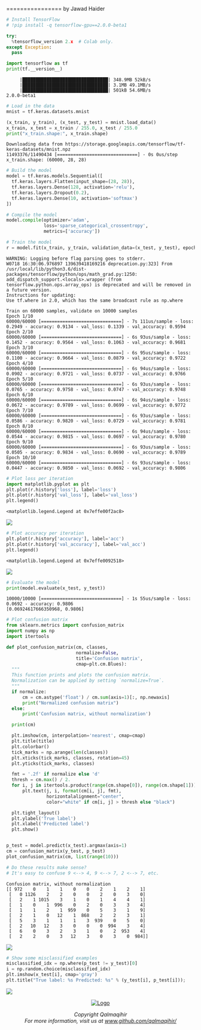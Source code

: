 ================
by Jawad Haider

``` python
# Install TensorFlow
# !pip install -q tensorflow-gpu==2.0.0-beta1

try:
  %tensorflow_version 2.x  # Colab only.
except Exception:
  pass

import tensorflow as tf
print(tf.__version__)
```

         |████████████████████████████████| 348.9MB 52kB/s 
         |████████████████████████████████| 3.1MB 49.1MB/s 
         |████████████████████████████████| 501kB 54.6MB/s 
    2.0.0-beta1

``` python
# Load in the data
mnist = tf.keras.datasets.mnist

(x_train, y_train), (x_test, y_test) = mnist.load_data()
x_train, x_test = x_train / 255.0, x_test / 255.0
print("x_train.shape:", x_train.shape)
```

    Downloading data from https://storage.googleapis.com/tensorflow/tf-keras-datasets/mnist.npz
    11493376/11490434 [==============================] - 0s 0us/step
    x_train.shape: (60000, 28, 28)

``` python
# Build the model
model = tf.keras.models.Sequential([
  tf.keras.layers.Flatten(input_shape=(28, 28)),
  tf.keras.layers.Dense(128, activation='relu'),
  tf.keras.layers.Dropout(0.2),
  tf.keras.layers.Dense(10, activation='softmax')
])
```

``` python
# Compile the model
model.compile(optimizer='adam',
              loss='sparse_categorical_crossentropy',
              metrics=['accuracy'])
```

``` python
# Train the model
r = model.fit(x_train, y_train, validation_data=(x_test, y_test), epochs=10)
```

    WARNING: Logging before flag parsing goes to stderr.
    W0718 16:30:06.976897 139639418169216 deprecation.py:323] From /usr/local/lib/python3.6/dist-packages/tensorflow/python/ops/math_grad.py:1250: add_dispatch_support.<locals>.wrapper (from tensorflow.python.ops.array_ops) is deprecated and will be removed in a future version.
    Instructions for updating:
    Use tf.where in 2.0, which has the same broadcast rule as np.where

    Train on 60000 samples, validate on 10000 samples
    Epoch 1/10
    60000/60000 [==============================] - 7s 111us/sample - loss: 0.2949 - accuracy: 0.9134 - val_loss: 0.1339 - val_accuracy: 0.9594
    Epoch 2/10
    60000/60000 [==============================] - 6s 93us/sample - loss: 0.1452 - accuracy: 0.9564 - val_loss: 0.1063 - val_accuracy: 0.9681
    Epoch 3/10
    60000/60000 [==============================] - 6s 95us/sample - loss: 0.1100 - accuracy: 0.9664 - val_loss: 0.0879 - val_accuracy: 0.9722
    Epoch 4/10
    60000/60000 [==============================] - 6s 94us/sample - loss: 0.0902 - accuracy: 0.9721 - val_loss: 0.0737 - val_accuracy: 0.9766
    Epoch 5/10
    60000/60000 [==============================] - 6s 93us/sample - loss: 0.0765 - accuracy: 0.9758 - val_loss: 0.0747 - val_accuracy: 0.9748
    Epoch 6/10
    60000/60000 [==============================] - 6s 94us/sample - loss: 0.0672 - accuracy: 0.9789 - val_loss: 0.0699 - val_accuracy: 0.9772
    Epoch 7/10
    60000/60000 [==============================] - 6s 93us/sample - loss: 0.0586 - accuracy: 0.9820 - val_loss: 0.0729 - val_accuracy: 0.9781
    Epoch 8/10
    60000/60000 [==============================] - 6s 94us/sample - loss: 0.0544 - accuracy: 0.9815 - val_loss: 0.0697 - val_accuracy: 0.9780
    Epoch 9/10
    60000/60000 [==============================] - 6s 93us/sample - loss: 0.0505 - accuracy: 0.9834 - val_loss: 0.0690 - val_accuracy: 0.9789
    Epoch 10/10
    60000/60000 [==============================] - 6s 93us/sample - loss: 0.0447 - accuracy: 0.9850 - val_loss: 0.0692 - val_accuracy: 0.9806

``` python
# Plot loss per iteration
import matplotlib.pyplot as plt
plt.plot(r.history['loss'], label='loss')
plt.plot(r.history['val_loss'], label='val_loss')
plt.legend()
```

    <matplotlib.legend.Legend at 0x7effe00f2ac8>

![](TF2_0_ANN_MNIST_files/figure-gfm/cell-8-output-2.png)

``` python
# Plot accuracy per iteration
plt.plot(r.history['accuracy'], label='acc')
plt.plot(r.history['val_accuracy'], label='val_acc')
plt.legend()
```

    <matplotlib.legend.Legend at 0x7effe0092518>

![](TF2_0_ANN_MNIST_files/figure-gfm/cell-9-output-2.png)

``` python
# Evaluate the model
print(model.evaluate(x_test, y_test))
```

    10000/10000 [==============================] - 1s 55us/sample - loss: 0.0692 - accuracy: 0.9806
    [0.06924617666350968, 0.9806]

``` python
# Plot confusion matrix
from sklearn.metrics import confusion_matrix
import numpy as np
import itertools

def plot_confusion_matrix(cm, classes,
                          normalize=False,
                          title='Confusion matrix',
                          cmap=plt.cm.Blues):
  """
  This function prints and plots the confusion matrix.
  Normalization can be applied by setting `normalize=True`.
  """
  if normalize:
      cm = cm.astype('float') / cm.sum(axis=1)[:, np.newaxis]
      print("Normalized confusion matrix")
  else:
      print('Confusion matrix, without normalization')

  print(cm)

  plt.imshow(cm, interpolation='nearest', cmap=cmap)
  plt.title(title)
  plt.colorbar()
  tick_marks = np.arange(len(classes))
  plt.xticks(tick_marks, classes, rotation=45)
  plt.yticks(tick_marks, classes)

  fmt = '.2f' if normalize else 'd'
  thresh = cm.max() / 2.
  for i, j in itertools.product(range(cm.shape[0]), range(cm.shape[1])):
      plt.text(j, i, format(cm[i, j], fmt),
               horizontalalignment="center",
               color="white" if cm[i, j] > thresh else "black")

  plt.tight_layout()
  plt.ylabel('True label')
  plt.xlabel('Predicted label')
  plt.show()


p_test = model.predict(x_test).argmax(axis=1)
cm = confusion_matrix(y_test, p_test)
plot_confusion_matrix(cm, list(range(10)))

# Do these results make sense?
# It's easy to confuse 9 <--> 4, 9 <--> 7, 2 <--> 7, etc. 
```

    Confusion matrix, without normalization
    [[ 972    0    1    1    0    0    2    1    2    1]
     [   0 1126    2    2    0    0    2    0    3    0]
     [   2    1 1015    3    1    0    1    4    4    1]
     [   1    0    1  996    0    2    0    3    3    4]
     [   1    1    2    1  959    0    5    3    1    9]
     [   2    1    0   12    1  868    2    2    3    1]
     [   5    3    1    1    1    3  939    0    5    0]
     [   2   10   12    3    0    0    0  994    3    4]
     [   6    0    3    2    3    1    0    2  953    4]
     [   2    2    0    3   12    3    0    3    0  984]]

![](TF2_0_ANN_MNIST_files/figure-gfm/cell-11-output-2.png)

``` python
# Show some misclassified examples
misclassified_idx = np.where(p_test != y_test)[0]
i = np.random.choice(misclassified_idx)
plt.imshow(x_test[i], cmap='gray')
plt.title("True label: %s Predicted: %s" % (y_test[i], p_test[i]));
```

![](TF2_0_ANN_MNIST_files/figure-gfm/cell-12-output-1.png)

<center>

<a href=''> ![Logo](../logo1.png) </a>

</center>
<center>
<em>Copyright Qalmaqihir</em>
</center>
<center>
<em>For more information, visit us at
<a href='http://www.github.com/qalmaqihir/'>www.github.com/qalmaqihir/</a></em>
</center>
